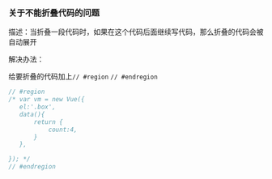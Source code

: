 ### 关于不能折叠代码的问题

描述：当折叠一段代码时，如果在这个代码后面继续写代码，那么折叠的代码会被自动展开

解决办法：

给要折叠的代码加上`// #region`    `// #endregion`

```javascript
// #region
/* var vm = new Vue({
   el:'.box',
   data(){
       return {
           count:4,
       }
   },

}); */
// #endregion
```

